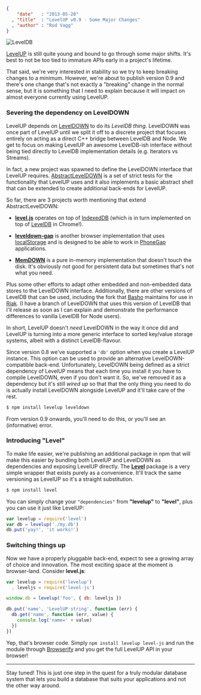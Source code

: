 ```json
{
    "date"   : "2013-05-20"
  , "title"  : "LevelUP v0.9 - Some Major Changes"
  , "author" : "Rod Vagg"
}
```

![LevelDB](https://twimg0-a.akamaihd.net/profile_images/3360574989/92fc472928b444980408147e5e5db2fa_bigger.png)

[LevelUP](https://github.com/rvagg/node-levelupf) is still quite young and bound to go through some major shifts. It's best to not be too tied to immature APIs early in a project's lifetime.

That said, we're very interested in stability so we try to keep breaking changes to a minimum. However, we're about to publish version 0.9 and there's one change that's not exactly a "breaking" change in the normal sense, but it is something that I need to explain because it will impact on almost everyone currently using LevelUP.

### Severing the dependency on LevelDOWN

LevelUP depends on [LevelDOWN](https://github.com/rvagg/node-leveldown/) to do its *LevelDB thing*. LevelDOWN was once part of LevelUP until we split it off to a discrete project that focuses entirely on acting as a direct C++ bridge between LevelDB and Node. We get to focus on making LevelUP an awesome LevelDB-ish interface without being tied directly to LevelDB implementation details (e.g. Iterators vs Streams).

In fact, a new project was spawned to define the LevelDOWN interface that LevelUP requires. [AbstractLevelDOWN](https://github.com/rvagg/node-abstract-leveldown) is a set of strict tests for the functionality that LevelUP uses and it also implements a basic abstract shell that can be extended to create additional back-ends for LevelUP.

So far, there are 3 projects worth mentioning that extend AbstractLevelDOWN:

 * **[level.js](https://github.com/maxogden/level.js)** operates on top of [IndexedDB](https://developer.mozilla.org/en-US/docs/IndexedDB) (which is in turn implemented on top of [LevelDB](https://code.google.com/p/leveldb/) in Chrome!).

 * **[leveldown-gap](https://github.com/No9/node-leveldown-gap)** is another browser implementation that uses [localStorage](https://developer.mozilla.org/en-US/docs/Web/Guide/DOM/Storage#localStorage) and is designed to be able to work in [PhoneGap](http://phonegap.com/) applications.

 * **[MemDOWN](https://github.com/rvagg/node-memdown)** is a pure in-memory implementation that doesn't touch the disk. It's obviously not good for persistent data but sometimes that's not what you need.

Plus some other efforts to adapt other embedded and non-embedded data stores to the LevelDOWN interface. Additionally, there are other versions of LevelDB that can be used, including the fork that [Basho](http://basho.com/) maintains for use in [Riak](http://basho.com/riak/). (I have a branch of LevelDOWN that uses this version of LevelDB that I'll release as soon as I can explain and demonstrate the performance differences to vanilla LevelDB for Node users).

In short, LevelUP doesn't *need* LevelDOWN in the way it once did and LevelUP is turning into a more generic interface to sorted key/value storage systems, albeit with a distinct LevelDB-flavour.

Since version 0.8 we've supported a `'db'` option when you create a LevelUP instance. This option can be used to provide an alternative LevelDOWN-compatible back-end. Unfortunately, LevelDOWN being defined as a strict dependency of LevelUP means that each time you install it you have to compile LevelDOWN, even if you don't want it. So, we've removed it as a dependency but it's still *wired up* so that that the only thing you need to do is actually install LevelDOWN alongside LevelUP and it'll take care of the rest.

```sh
$ npm install levelup leveldown
```

From version 0.9 onwards, you'll need to do this, or you'll see an (informative) error.

### Introducing "Level"

To make life easier, we're publishing an additional package in npm that will make this easier by bundling both LevelUP and LevelDOWN as dependencies and exposing LevelUP directly. The **[Level](https://github.com/level/level)** package is a very simple wrapper that exists purely as a convenience. It'll track the same versioning as LevelUP so it's a straight substitution.

```sh
$ npm install level
```

You can simply change your `"dependencies"` from **"levelup"** to **"level"**, plus you can use it just like LevelUP:

```js
var levelup = require('level')
var db = levelup('./my.db')
db.put('yay!', 'it works!')
```

### Switching things up

Now we have a properly pluggable back-end, expect to see a growing array of choice and innovation. The most exciting space at the moment is browser-land. Consider **level.js**:

```js
var levelup = require('levelup')
  , leveljs = require('level-js')

window.db = levelup('foo', { db: leveljs })

db.put('name', 'LevelUP string', function (err) {
  db.get('name', function (err, value) {
    console.log('name=' + value)
  })
})
```

Yep, that's browser code. Simply `npm install levelup level-js` and run the module through [Browserify](http://browserify.org/) and you get the full LevelUP API in your browser!

------------------------------------

Stay tuned! This is just one step in the quest for a truly modular database system that lets you build a database that suits your applications and not the other way around.